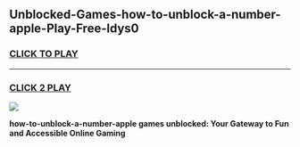 
## Unblocked-Games-how-to-unblock-a-number-apple-Play-Free-ldys0
<h3>
<a href="https://premium76.site?title=how-to-unblock-a-number-apple&ref=18A1">CLICK TO PLAY</a></h3>
<hr>

<h3>
<a href="https://premium76.site?title=how-to-unblock-a-number-apple&ref=18A1">CLICK 2 PLAY</a>
  
</h3>

<a href="https://premium76.site?title=how-to-unblock-a-number-apple&ref=18A1"><img src="https://clearcache.store/games.png"></a>


**how-to-unblock-a-number-apple games unblocked: Your Gateway to Fun and Accessible Online Gaming**
